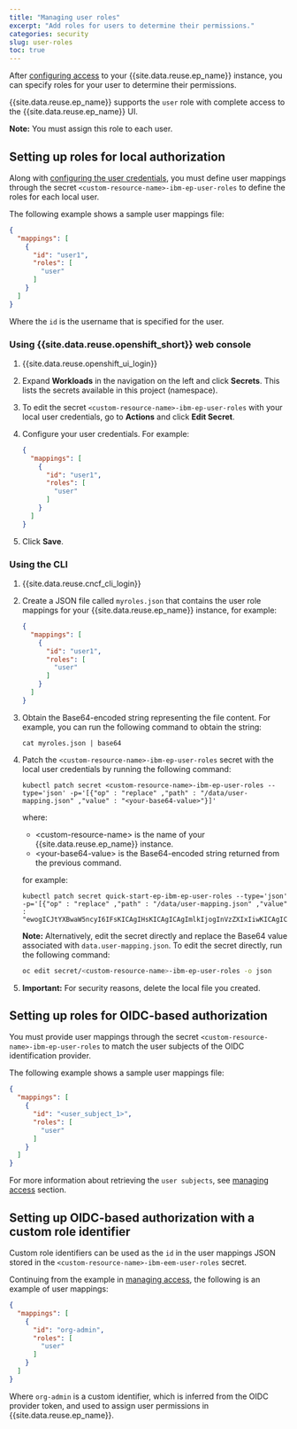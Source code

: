 ```yaml
---
title: "Managing user roles"
excerpt: "Add roles for users to determine their permissions."
categories: security
slug: user-roles
toc: true
---
```


After [configuring access](../managing-access) to your {{site.data.reuse.ep_name}} instance, you can specify roles for your user to determine their permissions.

{{site.data.reuse.ep_name}} supports the `user` role with complete access to the {{site.data.reuse.ep_name}} UI.

**Note:** You must assign this role to each user.

## Setting up roles for local authorization

Along with [configuring the user credentials](../managing-access), you must define user mappings through the secret `<custom-resource-name>-ibm-ep-user-roles` to define the roles for each local user.

The following example shows a sample user mappings file:

```json
{
  "mappings": [
    {
      "id": "user1",
      "roles": [
        "user"
      ]
    }
  ]
}
```

Where the `id` is the username that is specified for the user.

### Using {{site.data.reuse.openshift_short}} web console

1. {{site.data.reuse.openshift_ui_login}}
2. Expand **Workloads** in the navigation on the left and click **Secrets**. This lists the secrets available in this project (namespace).
3. To edit the secret `<custom-resource-name>-ibm-ep-user-roles` with your local user credentials, go to **Actions** and click **Edit Secret**.
4. Configure your user credentials. For example:

   ```json
   {
     "mappings": [
       {
         "id": "user1",
         "roles": [
           "user"
         ]
       }
     ]
   }
   ```

5. Click **Save**.

### Using the CLI

1. {{site.data.reuse.cncf_cli_login}}
2. Create a JSON file called `myroles.json` that contains the user role mappings for your {{site.data.reuse.ep_name}} instance, for example:
   
   ```json
   {
     "mappings": [
       {
         "id": "user1",
         "roles": [
           "user"
         ]
       }
     ]
   }
   ```
   
3. Obtain the Base64-encoded string representing the file content. For example, you can run the following command to obtain the string:

   ```shell
   cat myroles.json | base64
   ```

4. Patch the `<custom-resource-name>-ibm-ep-user-roles` secret with the local user credentials by running the following command:

   ```shell
   kubectl patch secret <custom-resource-name>-ibm-ep-user-roles --type='json' -p='[{"op" : "replace" ,"path" : "/data/user-mapping.json" ,"value" : "<your-base64-value>"}]'
   ```

   where:
    - \<custom-resource-name\> is the name of your {{site.data.reuse.ep_name}} instance.
    - \<your-base64-value\> is the Base64-encoded string returned from the previous command.

   for example:

   ```shell
   kubectl patch secret quick-start-ep-ibm-ep-user-roles --type='json' -p='[{"op" : "replace" ,"path" : "/data/user-mapping.json" ,"value" : "ewogICJtYXBwaW5ncyI6IFsKICAgIHsKICAgICAgImlkIjogInVzZXIxIiwKICAgICAgInJvbGVzIjogWwogICAgICAgICJ1c2VyIgogICAgICBdCiAgICB9CiAgXQp9Cg=="}]'
   ```

   **Note:** Alternatively, edit the secret directly and replace the Base64 value associated with `data.user-mapping.json`. To edit the secret directly, run the following command:

   ```bash
   oc edit secret/<custom-resource-name>-ibm-ep-user-roles -o json
   ```

5. **Important:** For security reasons, delete the local file you created.

## Setting up roles for OIDC-based authorization

You must provide user mappings through the secret `<custom-resource-name>-ibm-ep-user-roles` to match the user subjects of the OIDC identification provider.

The following example shows a sample user mappings file:

```json
{
  "mappings": [
    {
      "id": "<user_subject_1>",
      "roles": [
        "user"
      ]
    }
  ]
}
```

For more information about retrieving the `user subjects`, see [managing access](../managing-access) section.

## Setting up OIDC-based authorization with a custom role identifier

Custom role identifiers can be used as the `id` in the user mappings JSON stored in the `<custom-resource-name>-ibm-eem-user-roles` secret.

Continuing from the example in [managing access](../managing-access#setting-up-oidc-based-authentication-with-a-custom-role-identifier), the following is an example of user mappings:

```json
{
  "mappings": [
    {
      "id": "org-admin",
      "roles": [
        "user"
      ]
    }
  ]
}
```

Where `org-admin` is a custom identifier, which is inferred from the OIDC provider token, and used to assign user permissions in {{site.data.reuse.ep_name}}.